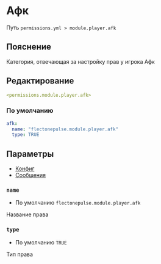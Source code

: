 # Афк
Путь `permissions.yml > module.player.afk`

## Пояснение
Категория, отвечающая за настройку прав у игрока Афк

## Редактирование
```yaml
<permissions.module.player.afk>
```

### По умолчанию
```yaml
afk:
  name: "flectonepulse.module.player.afk"
  type: TRUE
```

## Параметры

- [Конфиг](/ru/config/module/player/afk/)
- [Сообщения](/ru/messages/ru_ru/module/player/afk/)

### `name`
- По умолчанию `flectonepulse.module.player.afk`

Название права

### `type`
- По умолчанию `TRUE`

Тип права

<!--@include: @/ru/parts/permission.md-->

